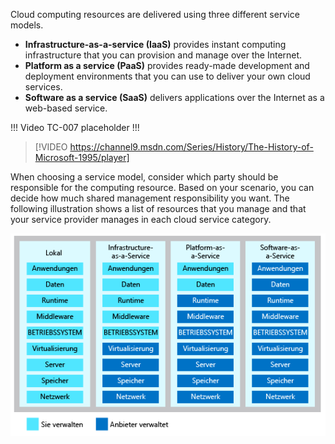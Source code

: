 Cloud computing resources are delivered using three different service models.

- **Infrastructure-as-a-service (IaaS)** provides instant computing infrastructure that you can provision and manage over the Internet.
- **Platform as a service (PaaS)** provides ready-made development and deployment environments that you can use to deliver your own cloud services.
- **Software as a service (SaaS)** delivers applications over the Internet as a web-based service.

!!! Video TC-007 placeholder !!!

> [!VIDEO https://channel9.msdn.com/Series/History/The-History-of-Microsoft-1995/player]

When choosing a service model, consider which party should be responsible for the computing resource. Based on your scenario, you can decide how much shared management responsibility you want. The following illustration shows a list of resources that you manage and that your service provider manages in each cloud service category.

![An illustration showing the level of shared management responsibility in each category of cloud service.](../media/3-shared-responsibility.png)
